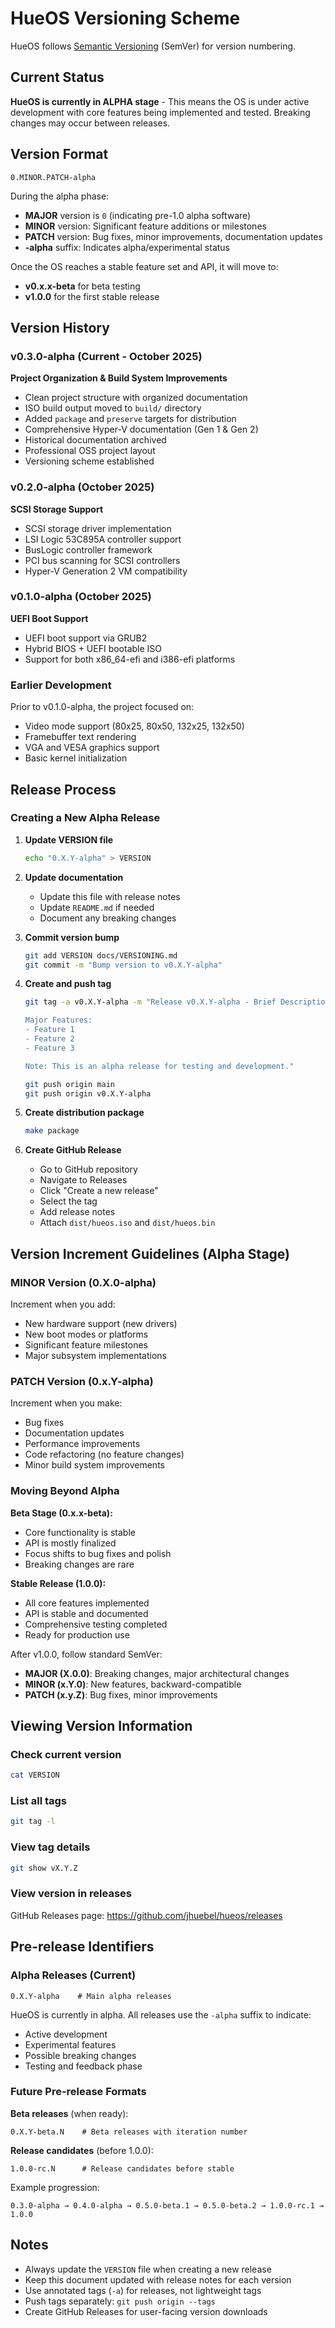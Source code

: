 # HueOS Versioning Scheme

HueOS follows [Semantic Versioning](https://semver.org/) (SemVer) for version numbering.

## Current Status

**HueOS is currently in ALPHA stage** - This means the OS is under active development with core features being implemented and tested. Breaking changes may occur between releases.

## Version Format

```
0.MINOR.PATCH-alpha
```

During the alpha phase:
- **MAJOR** version is `0` (indicating pre-1.0 alpha software)
- **MINOR** version: Significant feature additions or milestones
- **PATCH** version: Bug fixes, minor improvements, documentation updates
- **-alpha** suffix: Indicates alpha/experimental status

Once the OS reaches a stable feature set and API, it will move to:
- **v0.x.x-beta** for beta testing
- **v1.0.0** for the first stable release

## Version History

### v0.3.0-alpha (Current - October 2025)
**Project Organization & Build System Improvements**
- Clean project structure with organized documentation
- ISO build output moved to `build/` directory
- Added `package` and `preserve` targets for distribution
- Comprehensive Hyper-V documentation (Gen 1 & Gen 2)
- Historical documentation archived
- Professional OSS project layout
- Versioning scheme established

### v0.2.0-alpha (October 2025)
**SCSI Storage Support**
- SCSI storage driver implementation
- LSI Logic 53C895A controller support
- BusLogic controller framework
- PCI bus scanning for SCSI controllers
- Hyper-V Generation 2 VM compatibility

### v0.1.0-alpha (October 2025)
**UEFI Boot Support**
- UEFI boot support via GRUB2
- Hybrid BIOS + UEFI bootable ISO
- Support for both x86_64-efi and i386-efi platforms

### Earlier Development
Prior to v0.1.0-alpha, the project focused on:
- Video mode support (80x25, 80x50, 132x25, 132x50)
- Framebuffer text rendering
- VGA and VESA graphics support
- Basic kernel initialization

## Release Process

### Creating a New Alpha Release

1. **Update VERSION file**
   ```bash
   echo "0.X.Y-alpha" > VERSION
   ```

2. **Update documentation**
   - Update this file with release notes
   - Update `README.md` if needed
   - Document any breaking changes

3. **Commit version bump**
   ```bash
   git add VERSION docs/VERSIONING.md
   git commit -m "Bump version to v0.X.Y-alpha"
   ```

4. **Create and push tag**
   ```bash
   git tag -a v0.X.Y-alpha -m "Release v0.X.Y-alpha - Brief Description

   Major Features:
   - Feature 1
   - Feature 2
   - Feature 3
   
   Note: This is an alpha release for testing and development."
   
   git push origin main
   git push origin v0.X.Y-alpha
   ```

5. **Create distribution package**
   ```bash
   make package
   ```

6. **Create GitHub Release**
   - Go to GitHub repository
   - Navigate to Releases
   - Click "Create a new release"
   - Select the tag
   - Add release notes
   - Attach `dist/hueos.iso` and `dist/hueos.bin`

## Version Increment Guidelines (Alpha Stage)

### MINOR Version (0.X.0-alpha)
Increment when you add:
- New hardware support (new drivers)
- New boot modes or platforms
- Significant feature milestones
- Major subsystem implementations

### PATCH Version (0.x.Y-alpha)
Increment when you make:
- Bug fixes
- Documentation updates
- Performance improvements
- Code refactoring (no feature changes)
- Minor build system improvements

### Moving Beyond Alpha

**Beta Stage (0.x.x-beta):**
- Core functionality is stable
- API is mostly finalized
- Focus shifts to bug fixes and polish
- Breaking changes are rare

**Stable Release (1.0.0):**
- All core features implemented
- API is stable and documented
- Comprehensive testing completed
- Ready for production use

After v1.0.0, follow standard SemVer:
- **MAJOR (X.0.0)**: Breaking changes, major architectural changes
- **MINOR (x.Y.0)**: New features, backward-compatible
- **PATCH (x.y.Z)**: Bug fixes, minor improvements

## Viewing Version Information

### Check current version
```bash
cat VERSION
```

### List all tags
```bash
git tag -l
```

### View tag details
```bash
git show vX.Y.Z
```

### View version in releases
GitHub Releases page: https://github.com/jhuebel/hueos/releases

## Pre-release Identifiers

### Alpha Releases (Current)
```
0.X.Y-alpha    # Main alpha releases
```

HueOS is currently in alpha. All releases use the `-alpha` suffix to indicate:
- Active development
- Experimental features
- Possible breaking changes
- Testing and feedback phase

### Future Pre-release Formats

**Beta releases** (when ready):
```
0.X.Y-beta.N    # Beta releases with iteration number
```

**Release candidates** (before 1.0.0):
```
1.0.0-rc.N      # Release candidates before stable
```

Example progression:
```
0.3.0-alpha → 0.4.0-alpha → 0.5.0-beta.1 → 0.5.0-beta.2 → 1.0.0-rc.1 → 1.0.0
```

## Notes

- Always update the `VERSION` file when creating a new release
- Keep this document updated with release notes for each version
- Use annotated tags (`-a`) for releases, not lightweight tags
- Push tags separately: `git push origin --tags`
- Create GitHub Releases for user-facing version downloads
